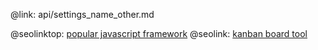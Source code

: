 @link: api/settings_name_other.md

@seolinktop: [popular javascript framework](https://webix.com)
@seolink: [kanban board tool](https://webix.com/kanban/)